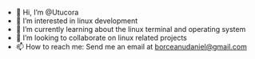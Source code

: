 - 👋 Hi, I’m @Utucora
- 👀 I’m interested in linux development
- 🌱 I’m currently learning about the linux terminal and operating system
- 💞️ I’m looking to collaborate on linux related projects
- 📫 How to reach me: Send me an email at borceanudaniel@gmail.com
